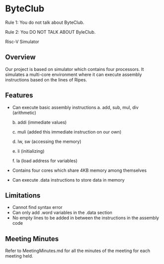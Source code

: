 # ByteClub
Rule 1: You do not talk about ByteClub.

Rule 2: You DO NOT TALK ABOUT ByleClub.

Risc-V Simulator


## Overview
Our project is based on simulator which contains four processors. It simulates a multi-core environment where it can execute assembly instructions based on the lines of Ripes.

## Features
- Can execute basic assembly instructions
	a. add, sub, mul, div (arithmetic)

	b. addi (immediate values)

	c. muli (added this immediate instruction on our own)

	d. lw, sw (accessing the memory)

	e. li (initializing)

	f. la (load address for variables)
- Contains four cores which share 4KB memory among themselves
- Can execute .data instructions to store data in memory

## Limitations
- Cannot find syntax error
- Can only add .word variables in the .data section
- No empty lines to be added in between the instructions in the assembly code

## Meeting Minutes
Refer to MeetingMinutes.md for all the minutes of the meeting for each meeting held.
